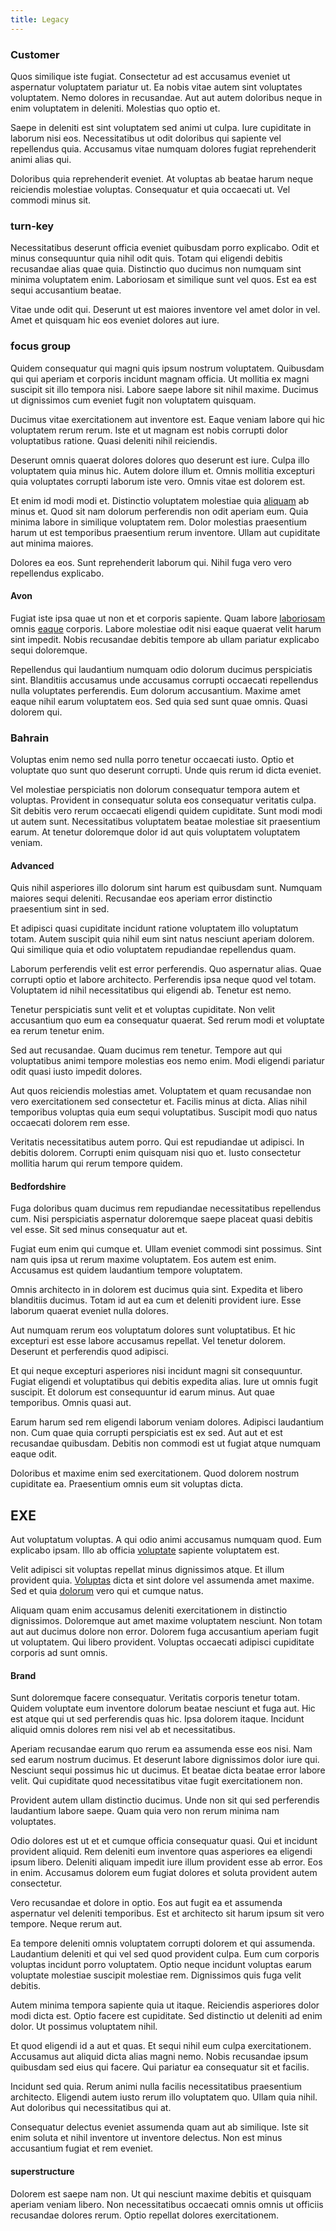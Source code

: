 ```yaml
---
title: Legacy
---
```


### Customer

Quos similique iste fugiat. Consectetur ad est accusamus eveniet ut aspernatur voluptatem pariatur ut. Ea nobis vitae autem sint voluptates voluptatem. Nemo dolores in recusandae. Aut aut autem doloribus neque in enim voluptatem in deleniti. Molestias quo optio et.

Saepe in deleniti est sint voluptatem sed animi ut culpa. Iure cupiditate in laborum nisi eos. Necessitatibus ut odit doloribus qui sapiente vel repellendus quia. Accusamus vitae numquam dolores fugiat reprehenderit animi alias qui.

Doloribus quia reprehenderit eveniet. At voluptas ab beatae harum neque reiciendis molestiae voluptas. Consequatur et quia occaecati ut. Vel commodi minus sit.

### turn-key

Necessitatibus deserunt officia eveniet quibusdam porro explicabo. Odit et minus consequuntur quia nihil odit quis. Totam qui eligendi debitis recusandae alias quae quia. Distinctio quo ducimus non numquam sint minima voluptatem enim. Laboriosam et similique sunt vel quos. Est ea est sequi accusantium beatae.

Vitae unde odit qui. Deserunt ut est maiores inventore vel amet dolor in vel. Amet et quisquam hic eos eveniet dolores aut iure.

### focus group

Quidem consequatur qui magni quis ipsum nostrum voluptatem. Quibusdam qui qui aperiam et corporis incidunt magnam officia. Ut mollitia ex magni suscipit sit illo tempora nisi. Labore saepe labore sit nihil maxime. Ducimus ut dignissimos cum eveniet fugit non voluptatem quisquam.

Ducimus vitae exercitationem aut inventore est. Eaque veniam labore qui hic voluptatem rerum rerum. Iste et ut magnam est nobis corrupti dolor voluptatibus ratione. Quasi deleniti nihil reiciendis.

Deserunt omnis quaerat dolores dolores quo deserunt est iure. Culpa illo voluptatem quia minus hic. Autem dolore illum et. Omnis mollitia excepturi quia voluptates corrupti laborum iste vero. Omnis vitae est dolorem est.

Et enim id modi modi et. Distinctio voluptatem molestiae quia [aliquam](/consequatur/architecto/best_of_breed_sas.md) ab minus et. Quod sit nam dolorum perferendis non odit aperiam eum. Quia minima labore in similique voluptatem rem. Dolor molestias praesentium harum ut est temporibus praesentium rerum inventore. Ullam aut cupiditate aut minima maiores.

Dolores ea eos. Sunt reprehenderit laborum qui. Nihil fuga vero vero repellendus explicabo.

#### Avon

Fugiat iste ipsa quae ut non et et corporis sapiente. Quam labore [laboriosam](/aspernatur/investment_account.md) omnis [eaque](/dolore/odio/dignissimos/ut/dam_vista_multi_state.md) corporis. Labore molestiae odit nisi eaque quaerat velit harum sint impedit. Nobis recusandae debitis tempore ab ullam pariatur explicabo sequi doloremque.

Repellendus qui laudantium numquam odio dolorum ducimus perspiciatis sint. Blanditiis accusamus unde accusamus corrupti occaecati repellendus nulla voluptates perferendis. Eum dolorum accusantium. Maxime amet eaque nihil earum voluptatem eos. Sed quia sed sunt quae omnis. Quasi dolorem qui.

### Bahrain

Voluptas enim nemo sed nulla porro tenetur occaecati iusto. Optio et voluptate quo sunt quo deserunt corrupti. Unde quis rerum id dicta eveniet.

Vel molestiae perspiciatis non dolorum consequatur tempora autem et voluptas. Provident in consequatur soluta eos consequatur veritatis culpa. Sit debitis vero rerum occaecati eligendi quidem cupiditate. Sunt modi modi ut autem sunt. Necessitatibus voluptatem beatae molestiae sit praesentium earum. At tenetur doloremque dolor id aut quis voluptatem voluptatem veniam.

#### Advanced

Quis nihil asperiores illo dolorum sint harum est quibusdam sunt. Numquam maiores sequi deleniti. Recusandae eos aperiam error distinctio praesentium sint in sed.

Et adipisci quasi cupiditate incidunt ratione voluptatem illo voluptatum totam. Autem suscipit quia nihil eum sint natus nesciunt aperiam dolorem. Qui similique quia et odio voluptatem repudiandae repellendus quam.

Laborum perferendis velit est error perferendis. Quo aspernatur alias. Quae corrupti optio et labore architecto. Perferendis ipsa neque quod vel totam. Voluptatem id nihil necessitatibus qui eligendi ab. Tenetur est nemo.

Tenetur perspiciatis sunt velit et et voluptas cupiditate. Non velit accusantium quo eum ea consequatur quaerat. Sed rerum modi et voluptate ea rerum tenetur enim.

Sed aut recusandae. Quam ducimus rem tenetur. Tempore aut qui voluptatibus animi tempore molestias eos nemo enim. Modi eligendi pariatur odit quasi iusto impedit dolores.

Aut quos reiciendis molestias amet. Voluptatem et quam recusandae non vero exercitationem sed consectetur et. Facilis minus at dicta. Alias nihil temporibus voluptas quia eum sequi voluptatibus. Suscipit modi quo natus occaecati dolorem rem esse.

Veritatis necessitatibus autem porro. Qui est repudiandae ut adipisci. In debitis dolorem. Corrupti enim quisquam nisi quo et. Iusto consectetur mollitia harum qui rerum tempore quidem.

#### Bedfordshire

Fuga doloribus quam ducimus rem repudiandae necessitatibus repellendus cum. Nisi perspiciatis aspernatur doloremque saepe placeat quasi debitis vel esse. Sit sed minus consequatur aut et.

Fugiat eum enim qui cumque et. Ullam eveniet commodi sint possimus. Sint nam quis ipsa ut rerum maxime voluptatem. Eos autem est enim. Accusamus est quidem laudantium tempore voluptatem.

Omnis architecto in in dolorem est ducimus quia sint. Expedita et libero blanditiis ducimus. Totam id aut ea cum et deleniti provident iure. Esse laborum quaerat eveniet nulla dolores.

Aut numquam rerum eos voluptatum dolores sunt voluptatibus. Et hic excepturi est esse labore accusamus repellat. Vel tenetur dolorem. Deserunt et perferendis quod adipisci.

Et qui neque excepturi asperiores nisi incidunt magni sit consequuntur. Fugiat eligendi et voluptatibus qui debitis expedita alias. Iure ut omnis fugit suscipit. Et dolorum est consequuntur id earum minus. Aut quae temporibus. Omnis quasi aut.

Earum harum sed rem eligendi laborum veniam dolores. Adipisci laudantium non. Cum quae quia corrupti perspiciatis est ex sed. Aut aut et est recusandae quibusdam. Debitis non commodi est ut fugiat atque numquam eaque odit.

Doloribus et maxime enim sed exercitationem. Quod dolorem nostrum cupiditate ea. Praesentium omnis eum sit voluptas dicta.

## EXE

Aut voluptatum voluptas. A qui odio animi accusamus numquam quod. Eum explicabo ipsam. Illo ab officia [voluptate](/dolore/nemo/extended_manager_gold.md) sapiente voluptatem est.

Velit adipisci sit voluptas repellat minus dignissimos atque. Et illum provident quia. [Voluptas](/facere/temporibus/adipisci/molestias/centralized_usability_reboot.md) dicta et sint dolore vel assumenda amet maxime. Sed et quia [dolorum](/facere/temporibus/adipisci/quasi/pike_new_israeli_sheqel.md) vero qui et cumque natus.

Aliquam quam enim accusamus deleniti exercitationem in distinctio dignissimos. Doloremque aut amet maxime voluptatem nesciunt. Non totam aut aut ducimus dolore non error. Dolorem fuga accusantium aperiam fugit ut voluptatem. Qui libero provident. Voluptas occaecati adipisci cupiditate corporis ad sunt omnis.

#### Brand

Sunt doloremque facere consequatur. Veritatis corporis tenetur totam. Quidem voluptate eum inventore dolorum beatae nesciunt et fuga aut. Hic est atque qui ut sed perferendis quas hic. Ipsa dolorem itaque. Incidunt aliquid omnis dolores rem nisi vel ab et necessitatibus.

Aperiam recusandae earum quo rerum ea assumenda esse eos nisi. Nam sed earum nostrum ducimus. Et deserunt labore dignissimos dolor iure qui. Nesciunt sequi possimus hic ut ducimus. Et beatae dicta beatae error labore velit. Qui cupiditate quod necessitatibus vitae fugit exercitationem non.

Provident autem ullam distinctio ducimus. Unde non sit qui sed perferendis laudantium labore saepe. Quam quia vero non rerum minima nam voluptates.

Odio dolores est ut et et cumque officia consequatur quasi. Qui et incidunt provident aliquid. Rem deleniti eum inventore quas asperiores ea eligendi ipsum libero. Deleniti aliquam impedit iure illum provident esse ab error. Eos in enim. Accusamus dolorem eum fugiat dolores et soluta provident autem consectetur.

Vero recusandae et dolore in optio. Eos aut fugit ea et assumenda aspernatur vel deleniti temporibus. Est et architecto sit harum ipsum sit vero tempore. Neque rerum aut.

Ea tempore deleniti omnis voluptatem corrupti dolorem et qui assumenda. Laudantium deleniti et qui vel sed quod provident culpa. Eum cum corporis voluptas incidunt porro voluptatem. Optio neque incidunt voluptas earum voluptate molestiae suscipit molestiae rem. Dignissimos quis fuga velit debitis.

Autem minima tempora sapiente quia ut itaque. Reiciendis asperiores dolor modi dicta est. Optio facere est cupiditate. Sed distinctio ut deleniti ad enim dolor. Ut possimus voluptatem nihil.

Et quod eligendi id a aut et quas. Et sequi nihil eum culpa exercitationem. Accusamus aut aliquid dicta alias magni nemo. Nobis recusandae ipsum quibusdam sed eius qui facere. Qui pariatur ea consequatur sit et facilis.

Incidunt sed quia. Rerum animi nulla facilis necessitatibus praesentium architecto. Eligendi autem iusto rerum illo voluptatem quo. Ullam quia nihil. Aut doloribus qui necessitatibus qui at.

Consequatur delectus eveniet assumenda quam aut ab similique. Iste sit enim soluta et nihil inventore ut inventore delectus. Non est minus accusantium fugiat et rem eveniet.

#### superstructure

Dolorem est saepe nam non. Ut qui nesciunt maxime debitis et quisquam aperiam veniam libero. Non necessitatibus occaecati omnis omnis ut officiis recusandae dolores rerum. Optio repellat dolores exercitationem.
